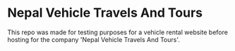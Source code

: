 # Nepal Vehicle Travels And Tours

This repo was made for testing purposes for a vehicle rental website before hosting for the company 'Nepal Vehicle Travels And Tours'.

